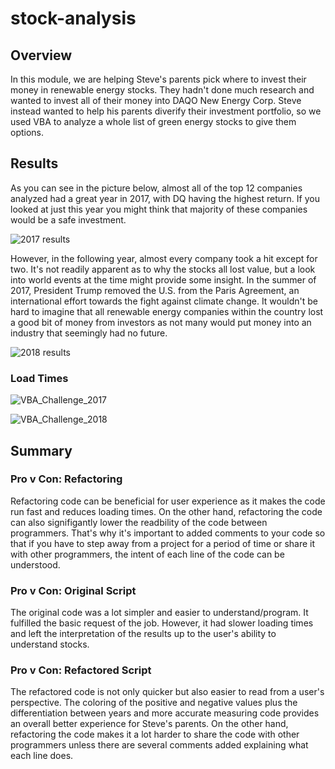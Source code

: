 # stock-analysis

## Overview

In this module, we are helping Steve's parents pick where to invest their money in renewable energy stocks. They hadn't done much research and wanted to invest all of their money into DAQO New Energy Corp. Steve instead wanted to help his parents diverify their investment portfolio, so we used VBA to analyze a whole list of green energy stocks to give them options. 

## Results

As you can see in the picture below, almost all of the top 12 companies analyzed had a great year in 2017, with DQ having the highest return. If you looked at just this year you might think that majority of these companies would be a safe investment.

![2017 results](https://user-images.githubusercontent.com/100237685/188791897-1ccb6c50-aca7-49fe-aa85-50e180074612.png)


However, in the following year, almost every company took a hit except for two. It's not readily apparent as to why the stocks all lost value, but a look into world events at the time might provide some insight. In the summer of 2017, President Trump removed the U.S. from the Paris Agreement, an international effort towards the fight against climate change. It wouldn't be hard to imagine that all renewable energy companies within the country lost a good bit of money from investors as not many would put money into an industry that seemingly had no future.

![2018 results](https://user-images.githubusercontent.com/100237685/188791914-7f641a0a-caeb-4ae0-9f7a-36466c923af0.png)


### Load Times

![VBA_Challenge_2017](https://user-images.githubusercontent.com/100237685/188791957-272bfb5c-218f-4b7e-9c68-e1ac22144949.png)

![VBA_Challenge_2018](https://user-images.githubusercontent.com/100237685/188791966-55e29f5e-a0b8-45fb-8623-9632b5a86954.png)



## Summary

### Pro v Con: Refactoring

Refactoring code can be beneficial for user experience as it makes the code run fast and reduces loading times. On the other hand, refactoring the code can also signifigantly lower the readbility of the code between programmers. That's why it's important to added comments to your code so that if you have to step away from a project for a period of time or share it with other programmers, the intent of each line of the code can be understood. 

### Pro v Con: Original Script

The original code was a lot simpler and easier to understand/program. It fulfilled the basic request of the job. However, it had slower loading times and left the interpretation of the results up to the user's ability to understand stocks.

### Pro v Con: Refactored Script

The refactored code is not only quicker but also easier to read from a user's perspective. The coloring of the positive and negative values plus the differentiation between years and more accurate measuring code provides an overall better experience for Steve's parents. On the other hand, refactoring the code makes it a lot harder to share the code with other programmers unless there are several comments added explaining what each line does.
